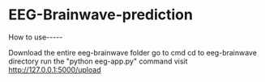 # EEG-Brainwave-prediction
How to use-----

Download the entire eeg-brainwave folder
go to cmd
cd to eeg-brainwave directory
run the "python eeg-app.py" command
visit http://127.0.0.1:5000/upload
